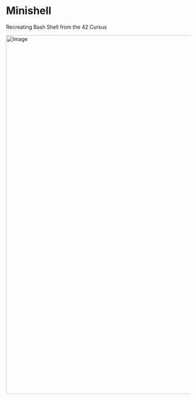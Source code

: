 # Minishell
Recreating Bash Shell from the 42 Cursus

<img width="982" alt="Image" src="https://github.com/user-attachments/assets/915ce326-362c-4375-84c8-d3f808e05f6f" />
